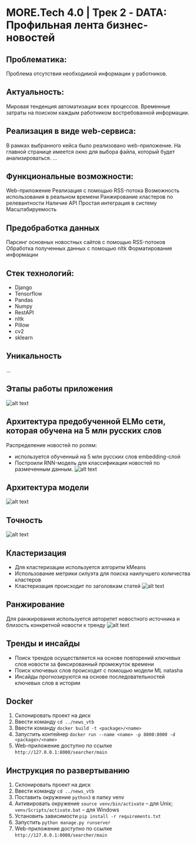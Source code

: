 # MORE.Tech 4.0 | Трек 2 - DATA: Профильная лента бизнес-новостей

## Проблематика:
Проблема отсутствия необходимой информации у работников.

## Актуальность:
Мировая тенденция автоматизации всех процессов.
Временные затраты на поиском каждым работником востребованной информации.

## Реализация в виде web-сервиса:

В рамках выбранного кейса было реализовано web-приложение. На главной странице имеется окно для выбора файла, который будет анализироваться. ...

## Функциональные возможности:
Web-приложение
Реализация с помощью RSS-потока
Возможность использования в реальном времени
Ранжирование кластеров по релевантности
Наличие API
Простая интеграция в систему
Масштабируемость

## Предобработка данных
Парсинг основных новостных сайтов с помощью RSS-потоков
Обработка полученных данных с помощью nltk
Форматирование информации

## Стек технологий:

* Django
* Tensorflow
* Pandas
* Numpy
* RestAPI
* nltk
* Pillow
* cv2
* sklearn

## Уникальность
...




## Этапы работы приложения
![alt text](https://github.com/xakermonkey/news_vtb/blob/main/app.jpg?raw=true)

## Архитектура предобученной ELMo сети, которая обучена на 5 млн русских слов
Распределение новостей по ролям:
- используется обученный на 5 млн русских слов embedding-слой
- Построили RNN-модель для классификации новостей по размеченным данным.
![alt text](https://github.com/xakermonkey/news_vtb/blob/main/arch.gif?raw=true)

## Архитектура модели
![alt text](https://github.com/xakermonkey/news_vtb/blob/main/arhp.png?raw=true)

## Точность
![alt text](https://github.com/xakermonkey/news_vtb/blob/main/ex.jpeg?raw=true)

## Кластеризация
- Для кластеризации используется алгоритм kMeans
- Использование метрики силуэта для поиска наилучшего количества кластеров
- Кластеризация происходит по заголовкам статей
![alt text](https://github.com/xakermonkey/news_vtb/blob/main/klast.jpeg?raw=true)

## Ранжирование
Для ранжирования используется авторитет новостного источника и близость конкретной новости к тренду
![alt text](https://github.com/xakermonkey/news_vtb/blob/main/ranzh.jpg?raw=true)

## Тренды и инсайды
- Поиск трендов осуществляется на основе повторений ключевых слов новости за фиксированный промежуток времени
- Поиск ключевых слов происходит с помощью модели ML natasha
- Инсайды прогнозируются на основе последовательностей ключевых слов в истории

## Docker
1. Склонировать проект на диск
4. Ввести команду `cd ../news_vtb`
5. Ввести команду `docker build -t <package>/<name>`
6. Запустить контейнер `docker run --name <name> -p 8000:8000 -d <package>/<name>`
7. Web-приложение доступно по ссылке `http://127.0.0.1:8000/searcher/main`

## Инструкция по развертыванию
1. Склонировать проект на диск
4. Ввести команду `cd ../news_vtb`
5. Поставить окружение `python3` в папку venv
6. Активировать окружение `source venv/bin/activate` – для Unix; `venv/Scripts/activate.bat` – для Windows
7. Установить зависимости `pip install -r requirements.txt`
8. Запустить `python manage.py runserver`
9. Web-приложение доступно по ссылке `http://127.0.0.1:8000/searcher/main`
